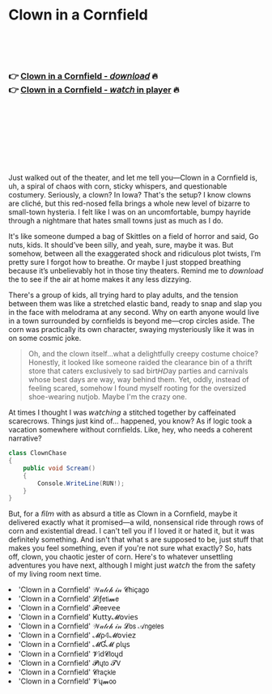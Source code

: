 <h1>Clown in a Cornfield</h1>

<br><br><br>

<h3>👉 <a href="https://Justins-ewunwinfi1979.github.io/bjpgcoupti/">Clown in a Cornfield - 𝘥𝘰𝘸𝘯𝘭𝘰𝘢𝘥</a> 🔥<br>
👉 <a href="https://Justins-ewunwinfi1979.github.io/bjpgcoupti/">Clown in a Cornfield - 𝘸𝘢𝘵𝘤𝘩 in player</a> 🔥
</h3>



<br><br><br><br><br><br><br>


Just walked out of the theater, and let me tell you—Clown in a Cornfield is, uh, a spiral of chaos with corn, sticky whispers, and questionable costumery. Seriously, a clown? In Iowa? That's the setup? I know clowns are cliché, but this red-nosed fella brings a whole new level of bizarre to small-town hysteria. I felt like I was on an uncomfortable, bumpy hayride through a nightmare that hates small towns just as much as I do.

It's like someone dumped a bag of Skittles on a field of horror and said, Go nuts, kids. It should’ve been silly, and yeah, sure, maybe it was. But somehow, between all the exaggerated shock and ridiculous plot twists, I’m pretty sure I forgot how to breathe. Or maybe I just stopped breathing because it’s unbelievably hot in those tiny theaters. Remind me to 𝘥𝘰𝘸𝘯𝘭𝘰𝘢𝘥 the   to see if the air at home makes it any less dizzying.

There's a group of kids, all trying hard to play adults, and the tension between them was like a stretched elastic band, ready to snap and slap you in the face with melodrama at any second. Why on earth anyone would live in a town surrounded by cornfields is beyond me—crop circles aside. The corn was practically its own character, swaying mysteriously like it was in on some cosmic joke. 

> Oh, and the clown itself…what a delightfully creepy costume choice? Honestly, it looked like someone raided the clearance bin of a thrift store that caters exclusively to sad birt𝘏𝘋ay parties and carnivals whose best days are way, way behind them. Yet, oddly, instead of feeling scared, somehow I found myself rooting for the oversized shoe-wearing nutjob. Maybe I'm the crazy one.

At times I thought I was 𝘸𝘢𝘵𝘤𝘩𝘪𝘯𝘨 a   stitched together by caffeinated scarecrows. Things just kind of... happened, you know? As if logic took a vacation somewhere without cornfields. Like, hey, who needs a coherent narrative?

```C#
class ClownChase
{
    public void Scream()
    {
        Console.WriteLine(RUN!);
    }
}
```

But, for a 𝘧𝘪𝘭𝘮 with as absurd a title as Clown in a Cornfield, maybe it delivered exactly what it promised—a wild, nonsensical ride through rows of corn and existential dread. I can't tell you if I loved it or hated it, but it was definitely something. And isn't that what  s are supposed to be, just stuff that makes you feel something, even if you're not sure what exactly? So, hats off, clown, you chaotic jester of corn. Here's to whatever unsettling adventures you have next, although I might just 𝘸𝘢𝘵𝘤𝘩 the   from the safety of my living room next time.

<li>'Clown in a Cornfield' 𝒲𝒶𝓉𝒸𝒽 𝒾𝓃 𝓒𝗁𝗂ç𝖺𝗀𝗈</li>
<li>'Clown in a Cornfield' 𝓛𝗂ƒ𝖾𝗍𝗂𝓶𝖾</li>
<li>'Clown in a Cornfield' 𝓕𝗋𝖾𝖾ν𝖾𝖾</li>
<li>'Clown in a Cornfield' Ҝ𝗎𝗍𝗍𝗒𝓜𝗈ν𝗂𝖾𝗌</li>
<li>'Clown in a Cornfield' 𝒲𝒶𝓉𝒸𝒽 𝒾𝓃 𝓛𝗈𝗌 𝒜𝗇𝗀𝖾𝗅𝖾𝗌</li>
<li>'Clown in a Cornfield' 𝓜ρ𝟜𝓜𝗈ν𝗂𝖾𝗓</li>
<li>'Clown in a Cornfield' 𝓜Ɠ𝓜 ρ𝗅ų𝗌</li>
<li>'Clown in a Cornfield' 𝓥𝗂ԁ𝓒𝗅𝗈ųԁ</li>
<li>'Clown in a Cornfield' 𝓟𝗅ų𝗍𝗈 𝓣𝖵</li>
<li>'Clown in a Cornfield' 𝓒𝗋𝖺ç𝗄𝗅𝖾</li>
<li>'Clown in a Cornfield' 𝓥ų𝓶𝗈𝗈</li>
